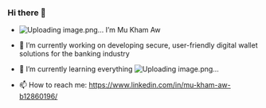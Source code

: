 ### Hi there 👋
- ![Uploading image.png…]()
 I’m Mu Kham Aw
- 🔭 I’m currently working on developing secure, user-friendly digital wallet solutions for the banking industry 
- 🌱 I’m currently learning everything ![Uploading image.png…]()

- 📫 How to reach me: https://www.linkedin.com/in/mu-kham-aw-b12860196/



<!--
**mukhamaw-mm/mukhamaw-mm** is a ✨ _special_ ✨ repository because its `README.md` (this file) appears on your GitHub profile.

Here are some ideas to get you started:

- 🔭 I’m currently working on ...
- 🌱 I’m currently learning ...
- 👯 I’m looking to collaborate on ...
- 🤔 I’m looking for help with ...
- 💬 Ask me about ...
- 📫 How to reach me: ...
- 😄 Pronouns: ...
- ⚡ Fun fact: ...
-->
